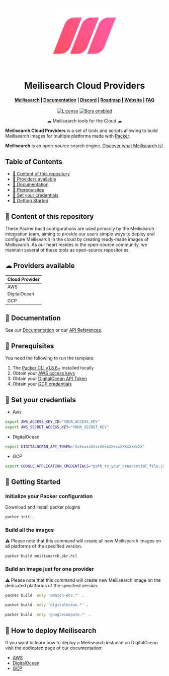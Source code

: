<p align="center">
  <img src="https://github.com/meilisearch/integration-guides/blob/main/assets/logos/logo.svg" alt="Meilisearch Cloud Providers" width="200" height="200" />
</p>

<h1 align="center">Meilisearch Cloud Providers</h1>

<h4 align="center">
  <a href="https://github.com/meilisearch/meilisearch">Meilisearch</a> |
  <a href="https://www.meilisearch.com/docs">Documentation</a> |
  <a href="https://discord.meilisearch.com">Discord</a> |
  <a href="https://roadmap.meilisearch.com/tabs/1-under-consideration">Roadmap</a> |
  <a href="https://www.meilisearch.com">Website</a> |
  <a href="https://www.meilisearch.com/docs/faq">FAQ</a>
</h4>

<p align="center">
  <a href="https://github.com/meilisearch/cloud-providers/blob/main/LICENSE"><img src="https://img.shields.io/badge/license-MIT-informational" alt="License"></a>
  <a href="https://ms-bors.herokuapp.com/repositories/51"><img src="https://bors.tech/images/badge_small.svg" alt="Bors enabled"></a>
</p>

<p align="center">☁ Meilisearch tools for the Cloud ☁</p>

**Meilisearch Cloud Providers** is a set of tools and scripts allowing to build Meilisearch images for multiple platforms made with [Packer](https://www.packer.io/).

**Meilisearch** is an open-source search engine. [Discover what Meilisearch is!](https://github.com/meilisearch/meilisearch)

## Table of Contents <!-- omit in toc -->

- [🎁 Content of this repository](#-content-of-this-repository)
- [📖 Providers available](#-providers-available)
- [📖 Documentation](#-documentation)
- [🔧 Prerequisites](#-prerequisites)
- [🔑 Set your credentials](#-set-your-credentials)
- [🚀 Getting Started](#-getting-started)

## 🎁 Content of this repository

These Packer build configurations are used primarily by the Meilisearch integration team, aiming to provide our users simple ways to deploy and configure Meilisearch in the cloud by creating ready-made images of Meilisearch. As our heart resides in the open-source community, we maintain several of these tools as open-source repositories.

## ☁ Providers available

| Cloud Provider |
|----------|
| AWS |
| DigitalOcean |
| GCP |

## 📖 Documentation

See our [Documentation](https://www.meilisearch.com/docs/learn/getting_started/installation) or our [API References](https://www.meilisearch.com/docs/reference/api/).

## 🔧 Prerequisites

You need the following to run the template:
1. The [Packer CLI v1.8.6+](https://developer.hashicorp.com/packer/downloads) installed locally
2. Obtain your [AWS access keys](https://docs.aws.amazon.com/keyspaces/latest/devguide/access.credentials.html)
3. Obtain your [DigitalOcean API Token](https://www.digitalocean.com/docs/apis-clis/api/create-personal-access-token/)
4. Obtain your [GCP credentials](https://cloud.google.com/docs/authentication/application-default-credentials)

## 🔑 Set your credentials

- Aws
``` bash
export AWS_ACCESS_KEY_ID="YOUR_ACCESS_KEY"
export AWS_SECRET_ACCESS_KEY="YOUR_SECRET_KEY"
```
- DigitalOcean
```bash
export DIGITALOCEAN_API_TOKEN="XxXxxxxXXxxXXxxXXxxxXXXxXxXxXX"
```
- GCP
```bash
export GOOGLE_APPLICATION_CREDENTIALS="path_to_your_creadential_file.json"
```

## 🚀 Getting Started

### Initialize your Packer configuration
Download and install packer plugins

``` bash
packer init .
```

### Build all the images

⚠ Please note that this command will create all new Meilisearch images on all platforms of the specified version.

``` bash
packer build meilisearch.pkr.hcl
```

### Build an image just for one provider

⚠ Please note that this command will create new Meilisearch image on the dedicated platforms of the specified version.

``` bash
packer build -only 'amazon-ebs.*' .
```

``` bash
packer build -only 'digitalocean.*' .
```

``` bash
packer build -only 'googlecompute.*' .
```

## 🚀 How to deploy Meilisearch 

If you want to learn how to deploy a Meilisearch instance on DigitalOcean visit the dedicated page of our documentation:
- [AWS](https://www.meilisearch.com/docs/learn/cookbooks/aws)
- [DigitalOcean](https://www.meilisearch.com/docs/learn/cookbooks/digitalocean)
- [GCP](https://www.meilisearch.com/docs/learn/cookbooks/gcp)

